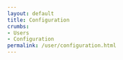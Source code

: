 ```yaml
---
layout: default
title: Configuration
crumbs:
- Users
- Configuration
permalink: /user/configuration.html
---
```

